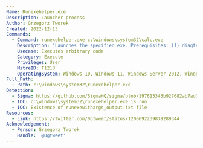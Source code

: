 ```yaml
---
Name: Runexehelper.exe
Description: Launcher process
Author: Grzegorz Tworek
Created: 2022-12-13
Commands:
  - Command: runexehelper.exe c:\windows\system32\calc.exe
    Description: 'Launches the specified exe. Prerequisites: (1) diagtrack_action_output environment variable must be set to an existing, writable folder; (2) runexewithargs_output.txt file cannot exist in the folder indicated by the variable.'
    Usecase: Executes arbitrary code
    Category: Execute
    Privileges: User
    MitreID: T1218
    OperatingSystem: Windows 10, Windows 11, Windows Server 2012, Windows Server 2016, Windows Server 2019, Windows Server 2022
Full_Path:
  - Path: c:\windows\system32\runexehelper.exe
Detection:
  - Sigma: https://github.com/SigmaHQ/sigma/blob/197615345b927682ab7ad7fa3c5f5bb2ed911eed/rules/windows/process_creation/proc_creation_win_lolbin_runexehelper.yml
  - IOC: c:\windows\system32\runexehelper.exe is run
  - IOC: Existence of runexewithargs_output.txt file
Resources:
  - Link: https://twitter.com/0gtweet/status/1206692239839289344
Acknowledgement:
  - Person: Grzegorz Tworek
    Handle: '@0gtweet'
---
```

